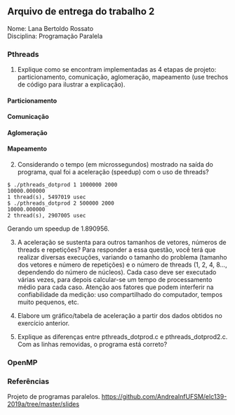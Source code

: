## Arquivo de entrega do trabalho 2

Nome: Lana Bertoldo Rossato  
Disciplina: Programação Paralela

### Pthreads

1. Explique como se encontram implementadas as 4 etapas de projeto: particionamento, comunicação, aglomeração, mapeamento (use trechos de código para ilustrar a explicação).
#### Particionamento 
#### Comunicação
#### Aglomeração
#### Mapeamento

2. Considerando o tempo (em microssegundos) mostrado na saída do programa, qual foi a aceleração (speedup) com o uso de threads?
```
$ ./pthreads_dotprod 1 1000000 2000
10000.000000
1 thread(s), 5497019 usec
$ ./pthreads_dotprod 2 500000 2000
10000.000000
2 thread(s), 2907005 usec
```
Gerando um speedup de 1.890956.

3. A aceleração se sustenta para outros tamanhos de vetores, números de threads e repetições? Para responder a essa questão, você terá que realizar diversas execuções, variando o tamanho do problema (tamanho dos vetores e número de repetições) e o número de threads (1, 2, 4, 8..., dependendo do número de núcleos). Cada caso deve ser executado várias vezes, para depois calcular-se um tempo de processamento médio para cada caso. Atenção aos fatores que podem interferir na confiabilidade da medição: uso compartilhado do computador, tempos muito pequenos, etc.

4. Elabore um gráfico/tabela de aceleração a partir dos dados obtidos no exercício anterior.

5. Explique as diferenças entre pthreads_dotprod.c e pthreads_dotprod2.c. Com as linhas removidas, o programa está correto?

### OpenMP

### Referências
Projeto de programas paralelos. https://github.com/AndreaInfUFSM/elc139-2019a/tree/master/slides

